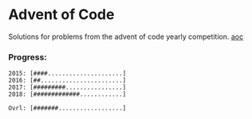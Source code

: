 # Advent of Code

Solutions for problems from the advent of code yearly competition. [aoc]()

### Progress:

```
2015: [####.....................]
2016: [##.......................]
2017: [#########................]
2018: [#############............]

Ovrl: [#######..................]
```

